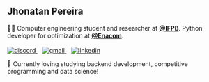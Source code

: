 ## Jhonatan Pereira

 🧑‍💻 Computer engineering student and researcher at **[@IFPB](https://ifpb.edu.br)**. Python developer for optimization at **[@Enacom](https://www.enacom.com.br/index.html)**. 
<br><br>
<a href="https://discordapp.com/users/212988841622110219/">
  <img alt="discord" src="https://img.shields.io/badge/Discord-5865F2?style=for-the-badge&logo=discord&logoColor=white">
</a>
&ensp;
<a href="mailto:jhonatangopereira@gmail.com">
  <img alt="gmail" src="https://img.shields.io/badge/Gmail-D14836?style=for-the-badge&logo=gmail&logoColor=white">
</a>
&ensp;
<a href="https://www.linkedin.com/in/jhonatangopereira/">
  <img alt="linkedin" src="https://img.shields.io/badge/LinkedIn-0077B5?style=for-the-badge&logo=linkedin&logoColor=white">
</a>

🎯 Currently loving studying backend development, competitive programming and data science!
